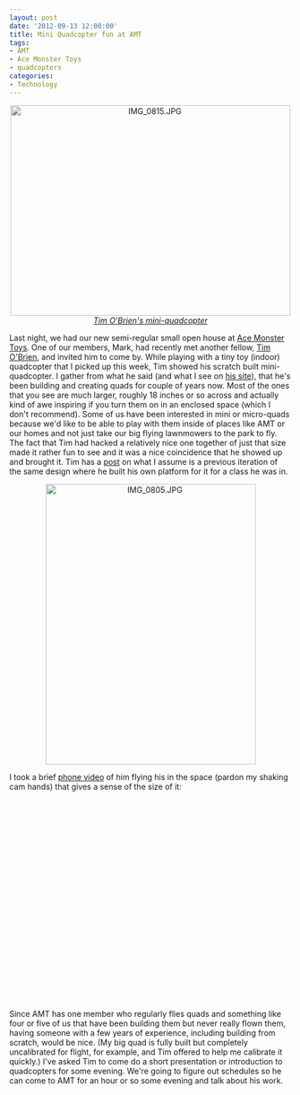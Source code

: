 ```yaml
--- 
layout: post
date: '2012-09-13 12:00:00'
title: Mini Quadcopter fun at AMT
tags: 
- AMT
- Ace Monster Toys
- quadcopters
categories:
- Technology
---
```

<p style="text-align:center"><a href="http://www.flickr.com/photos/acemonstertoys/7981585600/" title="IMG_0815.JPG by acemonstertoys, on Flickr"><img src="http://farm9.staticflickr.com/8037/7981585600_603202667c.jpg" width="500" height="375" alt="IMG_0815.JPG"><br><em>Tim O'Brien's mini-quadcopter</em></a></p>

Last night, we had our new semi-regular small open house at [Ace Monster Toys](http://www.acemonstertoys.org). One of our members, Mark, had recently met another fellow, [Tim O'Brien](http://www.t413.com), and invited him to come by. While playing with a tiny toy (indoor) quadcopter that I picked up this week, Tim showed his scratch built mini-quadcopter. I gather from what he said (and what I see on [his site](http://t413.com/news/category/quadcopter)), that he's been building and creating quads for couple of years now. Most of the ones that you see are much larger, roughly 18 inches or so across and actually kind of awe inspiring if you turn them on in an enclosed space (which I don't recommend). Some of us have been interested in mini or micro-quads because we'd like to be able to play with them inside of places like AMT or our homes and not just take our big flying lawnmowers to the park to fly. The fact that Tim had hacked a relatively nice one together of just that size made it rather fun to see and it was a nice coincidence that he showed up and brought it. Tim has a [post](http://t413.com/news/arm7-mini-quad-with-xbee-remote) on what I assume is a previous iteration of the same design where he built his own platform for it for a class he was in.

<p style="text-align:center"><a href="http://www.flickr.com/photos/acemonstertoys/7981515102/" title="IMG_0805.JPG by acemonstertoys, on Flickr"><img src="http://farm9.staticflickr.com/8295/7981515102_66779c7ef8.jpg" width="375" height="500" alt="IMG_0805.JPG"></a></p>

I took a brief [phone video](http://www.youtube.com/watch?v=cOKqgazD1Gk) of him flying his in the space (pardon my shaking cam hands) that gives a sense of the size of it:

<object width="640" height="360"><param name="movie" value="http://www.youtube.com/v/cOKqgazD1Gk?version=3&amp;hl=en_US&amp;rel=0"></param><param name="allowFullScreen" value="true"></param><param name="allowscriptaccess" value="always"></param><embed src="http://www.youtube.com/v/cOKqgazD1Gk?version=3&amp;hl=en_US&amp;rel=0" type="application/x-shockwave-flash" width="640" height="360" allowscriptaccess="always" allowfullscreen="true"></embed></object>

Since AMT has one member who regularly flies quads and something like four or five of us that have been building them but never really flown them, having someone with a few years of experience, including building from scratch, would be nice. (My big quad is fully built but completely uncalibrated for flight, for example, and Tim offered to help me calibrate it quickly.) I've asked Tim to come do a short presentation or introduction to quadcopters for some evening. We're going to figure out schedules so he can come to AMT for an hour or so some evening and talk about his work.